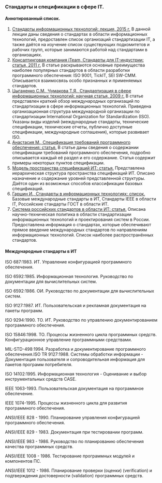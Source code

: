 ### Стандарты и спецификации в сфере IT.
#### Аннотированный список.
1. [Стандарты информационных технологий: лекция, 2015 г.](https://studfiles.net/preview/4288308/page:26/)
В данной лекции даны сведения о стандартах в области информационных технологий,
предоставлен список организаций стандартизации IT, а также даётся на изучение список
существующих подкомитетов и рабочих групп, которые занимаются работой над стандартами в
организациях.
2. [Консалтинговая компания iTeam, Стандарты для IT-индустрии: статья, 2011 г.](https://blog.iteam.ru/standarty-dlya-it-industrii/)
В статье раскрываются основные преимущества наиболее популярных стандартов в области
разработки программного обеспечения: ISO 9001, TickIT, SEI SW-CMM. Описывается взаимосвязь
особо признанных и применяемых стандартов.
3. [Цыганенко С.М., Чумакова Т.Я., Стандартизация в сфере информационных технологий:
научная статья, 2009 г.](https://cyberleninka.ru/article/n/standartizatsiya-v-sfere-informatsionnyh-tehnologiy)
В статье представлен краткий обзор международных организаций по стандартизации в сфере
информационных технологий. Приведена организационная структура международной
организации по стандартизации International Organization for Standardization (ISO). Указаны виды
изделий (международные стандарты, технические спецификации, технические отчеты, публично
доступные спецификации, международные соглашения), которые развивает ISO.
4. [Анастасия М., Спецификация требований программного обеспечения: статья.](https://magora-systems.ru/software-requirement-specification/)
В статье даны сведения о содержании спецификации требований программного обеспечения,
подробно описывается каждый её раздел и его содержание. Статья содержит примеры некоторых
пунктов спецификации.
5. [Модель пространства спецификаций ИТ: статья.](https://infopedia.su/9xa70b.html)
Представлена иерархическая структура пространства спецификаций ИТ. Описано назначение и
содержание уровней представленной структуры. Даётся один из возможных способов
классификации базовых спецификаций.
6. [Гаршин И., Стандарты в информационных технологиях: список.](https://www.garshin.ru/it/_htm/standards/it-standards.htm)
Базовые международные стандарты в ИТ, Стандарты IEEE в области IT, Российские стандарты
ГОСТ в области ИТ.
7. [Система российских стандартов в области ИТ: статья.](https://infopedia.su/9xa70d.html)
Описана научно-техническая политика в области стандартизации информационных технологий и
проектирования систем в России. Предоставлена информация о стандартах, которые
обеспечивают прямое введение международных стандартов по направлениям информационных
технологий. Список наиболее распространённых стандартов.

#### Международные стандарты в ИТ
ISO 687:1983. ИТ. Управление конфигурацией программного обеспечения.

ISO 6592:1985. Информационная технология. Руководство по документации для вычислительных систем.

ISO 6592:1986. ОИ. Руководство по документации для вычислительных систем.

ISO 9127:1987. ИТ. Пользовательская и рекламная документация на пакеты программ.

ISO 9294:1990. TO. ИТ. Руководство по управлению документированием программного обеспечения.

ISO 15846:1998. ТО. Процессы жизненного цикла программных средств. Конфигурационное управление программными средствами.

MIL-STD-498:1994. Разработка и документирование программного обеспечения.ISO TR 9127:1988. Системы обработки информации - Документация пользователя и сопроводительная информация для пакетов программ потребителя.

ISO 14102:1995. Информационная технология - Оценивание и выбор инструментальных средств CASE.

IEEE 1063-1993. Пользовательская документация на программное обеспечение.

IEEE 1074-1995. Процессы жизненного цикла для развития программного обеспечения.

ANSI/IEEE 828 - 1990. Планирование управления конфигурацией программного обеспечения.

ANSI/IEEE 829 - 1983. Документация при тестировании программ.

ANSI/IEEE 983 - 1986. Руководство по планированию обеспечения качества программных средств.

ANSI/IEEE 1008 - 1986. Тестирование программных модулей и компонентов ПС.

ANSI/IEEE 1012 - 1986. Планирование проверки (оценки) (verification) и подтверждения достоверности (validation) программных средств.

